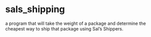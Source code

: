# sals_shipping
a program that will take the weight of a package and determine the cheapest way to ship that package using Sal’s Shippers.
